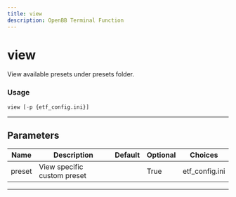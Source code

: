 ```yaml
---
title: view
description: OpenBB Terminal Function
---
```


# view

View available presets under presets folder.

### Usage

```python
view [-p {etf_config.ini}]
```

---

## Parameters

| Name | Description | Default | Optional | Choices |
| ---- | ----------- | ------- | -------- | ------- |
| preset | View specific custom preset |  | True | etf_config.ini |

---
